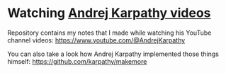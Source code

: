 # Watching [Andrej Karpathy videos](https://www.youtube.com/@AndrejKarpathy)
Repository contains my notes that I made while watching his YouTube channel videos: https://www.youtube.com/@AndrejKarpathy

You can also take a look how Andrej Karpathy implemented those things himself:
https://github.com/karpathy/makemore
